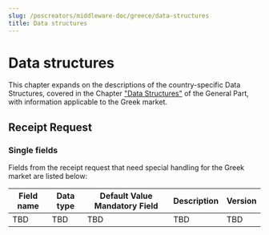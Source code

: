 ```yaml
---
slug: /poscreators/middleware-doc/greece/data-structures
title: Data structures
---
```


# Data structures

This chapter expands on the descriptions of the country-specific Data Structures, covered in the Chapter ["Data Structures"](../../general/data-structures/data-structures.md) of the General Part, with information applicable to the Greek market.

## Receipt Request

### Single fields

Fields from the receipt request that need special handling for the Greek market are listed below:

| **Field name**               | **Data type**        | **Default Value Mandatory Field**                     | **Description**                                                                                                                                                                                                                                                                                                        | **Version** |
|------------------------------|----------------------|-------------------------------------------------------|------------------------------------------------------------------------------------------------------------------------------------------------------------------------------------------------------------------------------------------------------------------------------------------------------------------------|-------------|
|TBD|TBD|TBD|TBD|TBD|



